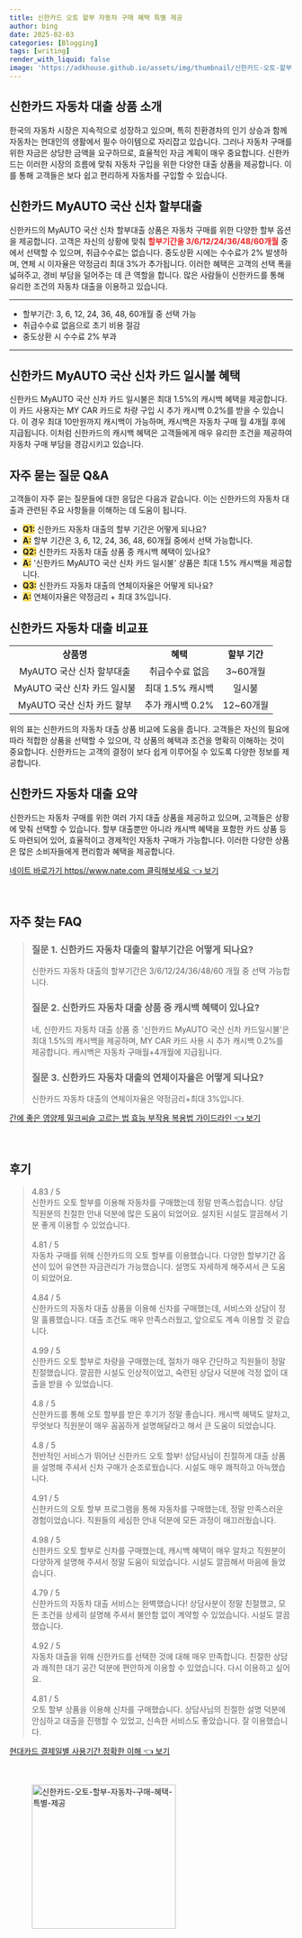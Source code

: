 ```yaml
---
title: 신한카드 오토 할부 자동차 구매 혜택 특별 제공
author: bing
date: 2025-02-03
categories: [Blogging]
tags: [writing]
render_with_liquid: false
image: 'https://adkhouse.github.io/assets/img/thumbnail/신한카드-오토-할부-자동차-구매-혜택-특별-제공.webp'
---
```



<h2 id='신한카드_자동차_대출_상품_소개'>신한카드 자동차 대출 상품 소개</h2>

<p>한국의 자동차 시장은 지속적으로 성장하고 있으며, 특히 친환경차의 인기 상승과 함께 자동차는 현대인의 생활에서 필수 아이템으로 자리잡고 있습니다. 그러나 자동차 구매를 위한 자금은 상당한 금액을 요구하므로, 효율적인 자금 계획이 매우 중요합니다. 신한카드는 이러한 시장의 흐름에 맞춰 자동차 구입을 위한 다양한 대출 상품을 제공합니다. 이를 통해 고객들은 보다 쉽고 편리하게 자동차를 구입할 수 있습니다.</p>

<h2 id='신한카드_MyAUTO_국산_신차_할부대출'>신한카드 MyAUTO 국산 신차 할부대출</h2>

<p>신한카드의 MyAUTO 국산 신차 할부대출 상품은 자동차 구매를 위한 다양한 할부 옵션을 제공합니다. 고객은 자신의 상황에 맞춰 <b><span style="color: #ee2323;">할부기간을 3/6/12/24/36/48/60개월</span></b> 중에서 선택할 수 있으며, 취급수수료는 없습니다. 중도상환 시에는 수수료가 2% 발생하며, 연체 시 이자율은 약정금리 최대 3%가 추가됩니다. 이러한 혜택은 고객의 선택 폭을 넓혀주고, 경비 부담을 덜어주는 데 큰 역할을 합니다. 많은 사람들이 신한카드를 통해 유리한 조건의 자동차 대출을 이용하고 있습니다.</p>

<hr />

<ul>
    <li>할부기간: 3, 6, 12, 24, 36, 48, 60개월 중 선택 가능</li>
    <li>취급수수료 없음으로 초기 비용 절감</li>
    <li>중도상환 시 수수료 2% 부과</li>
</ul>

<hr />

<h2 id='신한카드_MyAUTO_국산_신차_카드_일시불_혜택'>신한카드 MyAUTO 국산 신차 카드 일시불 혜택</h2>

<p>신한카드 MyAUTO 국산 신차 카드 일시불은 최대 1.5%의 캐시백 혜택을 제공합니다. 이 카드 사용자는 MY CAR 카드로 차량 구입 시 추가 캐시백 0.2%를 받을 수 있습니다. 이 경우 최대 10만원까지 캐시백이 가능하며, 캐시백은 자동차 구매 월 4개월 후에 지급됩니다. 이처럼 신한카드의 캐시백 혜택은 고객들에게 매우 유리한 조건을 제공하여 자동차 구매 부담을 경감시키고 있습니다.</p>

<h2 id='자주_묻는_질문_QNA'>자주 묻는 질문 Q&A</h2>

<p>고객들이 자주 묻는 질문들에 대한 응답은 다음과 같습니다. 이는 신한카드의 자동차 대출과 관련된 주요 사항들을 이해하는 데 도움이 됩니다.</p>

<ul>
    <li><b><span style="background-color: #ffe066;">Q1:</span></b> 신한카드 자동차 대출의 할부 기간은 어떻게 되나요?</li>
    <li><b><span style="background-color: #ffe066;">A:</span></b> 할부 기간은 3, 6, 12, 24, 36, 48, 60개월 중에서 선택 가능합니다.</li>
    <li><b><span style="background-color: #ffe066;">Q2:</span></b> 신한카드 자동차 대출 상품 중 캐시백 혜택이 있나요?</li>
    <li><b><span style="background-color: #ffe066;">A:</span></b> '신한카드 MyAUTO 국산 신차 카드 일시불' 상품은 최대 1.5% 캐시백을 제공합니다.</li>
    <li><b><span style="background-color: #ffe066;">Q3:</span></b> 신한카드 자동차 대출의 연체이자율은 어떻게 되나요?</li>
    <li><b><span style="background-color: #ffe066;">A:</span></b> 연체이자율은 약정금리 + 최대 3%입니다.</li>
</ul>

<h2 id='신한카드_자동차_대출_비교표'>신한카드 자동차 대출 비교표</h2>

<table>
    <tr>
        <td style="text-align: center; height: 17px;"><b>상품명</b></td>
        <td style="text-align: center; height: 17px;"><b>혜택</b></td>
        <td style="text-align: center; height: 17px;"><b>할부 기간</b></td>
    </tr>
    <tr>
        <td style="text-align: center; height: 17px;">MyAUTO 국산 신차 할부대출</td>
        <td style="text-align: center; height: 17px;">취급수수료 없음</td>
        <td style="text-align: center; height: 17px;">3~60개월</td>
    </tr>
    <tr>
        <td style="text-align: center; height: 17px;">MyAUTO 국산 신차 카드 일시불</td>
        <td style="text-align: center; height: 17px;">최대 1.5% 캐시백</td>
        <td style="text-align: center; height: 17px;">일시불</td>
    </tr>
    <tr>
        <td style="text-align: center; height: 17px;">MyAUTO 국산 신차 카드 할부</td>
        <td style="text-align: center; height: 17px;">추가 캐시백 0.2%</td>
        <td style="text-align: center; height: 17px;">12~60개월</td>
    </tr>
</table>

<p>위의 표는 신한카드의 자동차 대출 상품 비교에 도움을 줍니다. 고객들은 자신의 필요에 따라 적합한 상품을 선택할 수 있으며, 각 상품의 혜택과 조건을 명확히 이해하는 것이 중요합니다. 신한카드는 고객의 결정이 보다 쉽게 이루어질 수 있도록 다양한 정보를 제공합니다.</p>

<h2 id='신한카드_자동차_대출_요약'>신한카드 자동차 대출 요약</h2>

<p>신한카드는 자동차 구매를 위한 여러 가지 대출 상품을 제공하고 있으며, 고객들은 상황에 맞춰 선택할 수 있습니다. 할부 대출뿐만 아니라 캐시백 혜택을 포함한 카드 상품 등도 마련되어 있어, 효율적이고 경제적인 자동차 구매가 가능합니다. 이러한 다양한 상품은 많은 소비자들에게 편리함과 혜택을 제공합니다.</p>


<p><a class="click-button" title="네이트 바로가기 https//www.nate.com 클릭해보세요" href="https://adkhouse.github.io/posts/%EB%84%A4%EC%9D%B4%ED%8A%B8-%EB%B0%94%EB%A1%9C%EA%B0%80%EA%B8%B0-httpswww.nate.com-%ED%81%B4%EB%A6%AD%ED%95%B4%EB%B3%B4%EC%84%B8%EC%9A%94/" rel="dofollow">네이트 바로가기 https//www.nate.com 클릭해보세요 👈 보기</a></p><br>
<h2 id='자주_찾는_FAQ'>자주 찾는 FAQ</h2>
<div itemscope="" itemtype="https://schema.org/FAQPage"> 
<blockquote> 
<div itemscope="" itemprop="mainEntity" itemtype="https://schema.org/Question"> 
<h3 itemprop="name">질문 1. 신한카드 자동차 대출의 할부기간은 어떻게 되나요?</h3> 
<div itemscope="" itemprop="acceptedAnswer" itemtype="https://schema.org/Answer"> 
<span itemprop="text"> 
<p>신한카드 자동차 대출의 할부기간은 3/6/12/24/36/48/60 개월 중 선택 가능합니다.</p> 
</span> 
</div> 
</div> 
<div itemscope="" itemprop="mainEntity" itemtype="https://schema.org/Question"> 
<h3 itemprop="name">질문 2. 신한카드 자동차 대출 상품 중 캐시백 혜택이 있나요?</h3> 
<div itemscope="" itemprop="acceptedAnswer" itemtype="https://schema.org/Answer"> 
<span itemprop="text"> 
<p>네, 신한카드 자동차 대출 상품 중 '신한카드 MyAUTO 국산 신차 카드일시불'은 최대 1.5%의 캐시백을 제공하며, MY CAR 카드 사용 시 추가 캐시백 0.2%를 제공합니다. 캐시백은 자동차 구매월+4개월에 지급됩니다.</p> 
</span> 
</div> 
</div> 
<div itemscope="" itemprop="mainEntity" itemtype="https://schema.org/Question"> 
<h3 itemprop="name">질문 3. 신한카드 자동차 대출의 연체이자율은 어떻게 되나요?</h3> 
<div itemscope="" itemprop="acceptedAnswer" itemtype="https://schema.org/Answer"> 
<span itemprop="text"> 
<p>신한카드 자동차 대출의 연체이자율은 약정금리+최대 3%입니다.</p> 
</span> 
</div> 
</div> 
</blockquote> 
</div>
<p><a class="click-button" title="간에 좋은 영양제 밀크씨슬 고르는 법 효능 부작용 복용법 가이드라인" href="https://adkhouse.github.io/posts/%EA%B0%84%EC%97%90-%EC%A2%8B%EC%9D%80-%EC%98%81%EC%96%91%EC%A0%9C-%EB%B0%80%ED%81%AC%EC%94%A8%EC%8A%AC-%EA%B3%A0%EB%A5%B4%EB%8A%94-%EB%B2%95-%ED%9A%A8%EB%8A%A5-%EB%B6%80%EC%9E%91%EC%9A%A9-%EB%B3%B5%EC%9A%A9%EB%B2%95-%EA%B0%80%EC%9D%B4%EB%93%9C%EB%9D%BC%EC%9D%B8/" rel="dofollow">간에 좋은 영양제 밀크씨슬 고르는 법 효능 부작용 복용법 가이드라인 👈 보기</a></p><br>
<h2 id='후기'>후기</h2>
<div itemscope itemtype="https://schema.org/Product">
  <blockquote>
  <div itemprop="review" itemscope itemtype="https://schema.org/Review">
      <div itemprop="reviewRating" itemscope itemtype="https://schema.org/Rating"> <span itemprop="ratingValue">4.83</span> / <span itemprop="bestRating">5</span> </div>
      <span itemprop="reviewBody">신한카드 오토 할부를 이용해 자동차를 구매했는데 정말 만족스럽습니다. 상담 직원분의 친절한 안내 덕분에 많은 도움이 되었어요. 설치된 시설도 깔끔해서 기분 좋게 이용할 수 있었습니다.</span>
  </div>
  <br>
  <div itemprop="review" itemscope itemtype="https://schema.org/Review">
      <div itemprop="reviewRating" itemscope itemtype="https://schema.org/Rating"> <span itemprop="ratingValue">4.81</span> / <span itemprop="bestRating">5</span> </div>
      <span itemprop="reviewBody">자동차 구매를 위해 신한카드의 오토 할부를 이용했습니다. 다양한 할부기간 옵션이 있어 유연한 자금관리가 가능했습니다. 설명도 자세하게 해주셔서 큰 도움이 되었어요.</span>
  </div>
  <br>
  <div itemprop="review" itemscope itemtype="https://schema.org/Review">
      <div itemprop="reviewRating" itemscope itemtype="https://schema.org/Rating"> <span itemprop="ratingValue">4.84</span> / <span itemprop="bestRating">5</span> </div>
      <span itemprop="reviewBody">신한카드의 자동차 대출 상품을 이용해 신차를 구매했는데, 서비스와 상담이 정말 훌륭했습니다. 대출 조건도 매우 만족스러웠고, 앞으로도 계속 이용할 것 같습니다.</span>
  </div>
  <br>
  <div itemprop="review" itemscope itemtype="https://schema.org/Review">
      <div itemprop="reviewRating" itemscope itemtype="https://schema.org/Rating"> <span itemprop="ratingValue">4.99</span> / <span itemprop="bestRating">5</span> </div>
      <span itemprop="reviewBody">신한카드 오토 할부로 차량을 구매했는데, 절차가 매우 간단하고 직원들이 정말 친절했습니다. 깔끔한 시설도 인상적이었고, 숙련된 상담사 덕분에 걱정 없이 대출을 받을 수 있었습니다.</span>
  </div>
  <br>
  <div itemprop="review" itemscope itemtype="https://schema.org/Review">
      <div itemprop="reviewRating" itemscope itemtype="https://schema.org/Rating"> <span itemprop="ratingValue">4.8</span> / <span itemprop="bestRating">5</span> </div>
      <span itemprop="reviewBody">신한카드를 통해 오토 할부를 받은 후기가 정말 좋습니다. 캐시백 혜택도 알차고, 무엇보다 직원분이 매우 꼼꼼하게 설명해달라고 해서 큰 도움이 되었습니다.</span>
  </div>
  <br>
  <div itemprop="review" itemscope itemtype="https://schema.org/Review">
      <div itemprop="reviewRating" itemscope itemtype="https://schema.org/Rating"> <span itemprop="ratingValue">4.8</span> / <span itemprop="bestRating">5</span> </div>
      <span itemprop="reviewBody">전반적인 서비스가 뛰어난 신한카드 오토 할부! 상담사님이 친절하게 대출 상품을 설명해 주셔서 신차 구매가 순조로웠습니다. 시설도 매우 쾌적하고 아늑했습니다.</span>
  </div>
  <br>
  <div itemprop="review" itemscope itemtype="https://schema.org/Review">
      <div itemprop="reviewRating" itemscope itemtype="https://schema.org/Rating"> <span itemprop="ratingValue">4.91</span> / <span itemprop="bestRating">5</span> </div>
      <span itemprop="reviewBody">신한카드의 오토 할부 프로그램을 통해 자동차를 구매했는데, 정말 만족스러운 경험이었습니다. 직원들의 세심한 안내 덕분에 모든 과정이 매끄러웠습니다.</span>
  </div>
  <br>
  <div itemprop="review" itemscope itemtype="https://schema.org/Review">
      <div itemprop="reviewRating" itemscope itemtype="https://schema.org/Rating"> <span itemprop="ratingValue">4.98</span> / <span itemprop="bestRating">5</span> </div>
      <span itemprop="reviewBody">신한카드 오토 할부로 신차를 구매했는데, 캐시백 혜택이 매우 알차고 직원분이 다양하게 설명해 주셔서 정말 도움이 되었습니다. 시설도 깔끔해서 마음에 들었습니다.</span>
  </div>
  <br>
  <div itemprop="review" itemscope itemtype="https://schema.org/Review">
      <div itemprop="reviewRating" itemscope itemtype="https://schema.org/Rating"> <span itemprop="ratingValue">4.79</span> / <span itemprop="bestRating">5</span> </div>
      <span itemprop="reviewBody">신한카드의 자동차 대출 서비스는 완벽했습니다! 상담사분이 정말 친절했고, 모든 조건을 상세히 설명해 주셔서 불안함 없이 계약할 수 있었습니다. 시설도 깔끔했습니다.</span>
  </div>
  <br>
  <div itemprop="review" itemscope itemtype="https://schema.org/Review">
      <div itemprop="reviewRating" itemscope itemtype="https://schema.org/Rating"> <span itemprop="ratingValue">4.92</span> / <span itemprop="bestRating">5</span> </div>
      <span itemprop="reviewBody">자동차 대출을 위해 신한카드를 선택한 것에 대해 매우 만족합니다. 친절한 상담과 쾌적한 대기 공간 덕분에 편안하게 이용할 수 있었습니다. 다시 이용하고 싶어요.</span>
  </div>
  <br>
  <div itemprop="review" itemscope itemtype="https://schema.org/Review">
      <div itemprop="reviewRating" itemscope itemtype="https://schema.org/Rating"> <span itemprop="ratingValue">4.81</span> / <span itemprop="bestRating">5</span> </div>
      <span itemprop="reviewBody">오토 할부 상품을 이용해 신차를 구매했습니다. 상담사님의 친절한 설명 덕분에 안심하고 대출을 진행할 수 있었고, 신속한 서비스도 좋았습니다. 잘 이용했습니다.</span>
  </div>
  </blockquote>
</div>
<p><a class="click-button" title="현대카드 결제일별 사용기간 정확한 이해" href="https://adkhouse.github.io/posts/%ED%98%84%EB%8C%80%EC%B9%B4%EB%93%9C-%EA%B2%B0%EC%A0%9C%EC%9D%BC%EB%B3%84-%EC%82%AC%EC%9A%A9%EA%B8%B0%EA%B0%84-%EC%A0%95%ED%99%95%ED%95%9C-%EC%9D%B4%ED%95%B4/" rel="dofollow">현대카드 결제일별 사용기간 정확한 이해 👈 보기</a></p><br>
<figure class="image"><img src="https://adkhouse.github.io/assets/img/thumbnail/신한카드-오토-할부-자동차-구매-혜택-특별-제공.webp" alt="신한카드-오토-할부-자동차-구매-혜택-특별-제공" width="256" height="256"></figure>